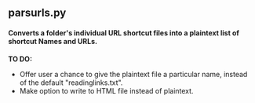 ## parsurls.py
#### Converts a folder's individual URL shortcut files into a plaintext list of shortcut Names and URLs.

**TO DO:**
- Offer user a chance to give the plaintext file a particular name, instead of the default "readinglinks.txt".
- Make option to write to HTML file instead of plaintext.
